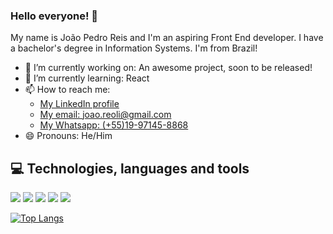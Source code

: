 ### Hello everyone! 👋

My name is João Pedro Reis and I'm an aspiring Front End developer. I have a bachelor's degree in Information Systems. I'm from Brazil!
- 🔭 I’m currently working on: An awesome project, soon to be released!
- 🌱 I’m currently learning: React
- 📫 How to reach me: 
  - [My LinkedIn profile](https://www.linkedin.com/in/joaoreoli/)
  - [My email: joao.reoli@gmail.com](mailto:joao.reoli@gmail.com) 
  - [My Whatsapp: (+55)19-97145-8868](tel:5519971458868)
- 😄 Pronouns: He/Him



## 💻 Technologies, languages and tools

![](https://img.shields.io/badge/Language-Javascript-informational?style=flat&logo=Javascript&logoColor=white&color=2bbc8a) 
![](https://img.shields.io/badge/Language-CSS-informational?style=flat&logo=CSS3&logoColor=white&color=2bbc8a)
![](https://img.shields.io/badge/Language-HTML-informational?style=flat&logo=HTML5&logoColor=white&color=2bbc8a)
![](https://img.shields.io/badge/Framework-React-informational?style=flat&logo=React&logoColor=white&color=2bbc8a)
![](https://img.shields.io/badge/Tool-Sass-informational?style=flat&logo=Sass&logoColor=white&color=2bbc8a)

[![Top Langs](https://github-readme-stats.vercel.app/api/top-langs/?username=Jojoreoli&hide=C%23&layout=compact&theme=vue)](https://github.com/anuraghazra/github-readme-stats)
